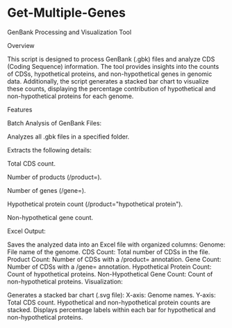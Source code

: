 # Get-Multiple-Genes

GenBank Processing and Visualization Tool

Overview

This script is designed to process GenBank (.gbk) files and analyze CDS (Coding Sequence) information. The tool provides insights into the counts of CDSs, hypothetical proteins, and non-hypothetical genes in genomic data. Additionally, the script generates a stacked bar chart to visualize these counts, displaying the percentage contribution of hypothetical and non-hypothetical proteins for each genome.

Features

Batch Analysis of GenBank Files:

Analyzes all .gbk files in a specified folder.

Extracts the following details:

Total CDS count.

Number of products (/product=).

Number of genes (/gene=).

Hypothetical protein count (/product="hypothetical protein").

Non-hypothetical gene count.

Excel Output:

Saves the analyzed data into an Excel file with organized columns:
Genome: File name of the genome.
CDS Count: Total number of CDSs in the file.
Product Count: Number of CDSs with a /product= annotation.
Gene Count: Number of CDSs with a /gene= annotation.
Hypothetical Protein Count: Count of hypothetical proteins.
Non-Hypothetical Gene Count: Count of non-hypothetical proteins.
Visualization:

Generates a stacked bar chart (.svg file):
X-axis: Genome names.
Y-axis: Total CDS count.
Hypothetical and non-hypothetical protein counts are stacked.
Displays percentage labels within each bar for hypothetical and non-hypothetical proteins.
